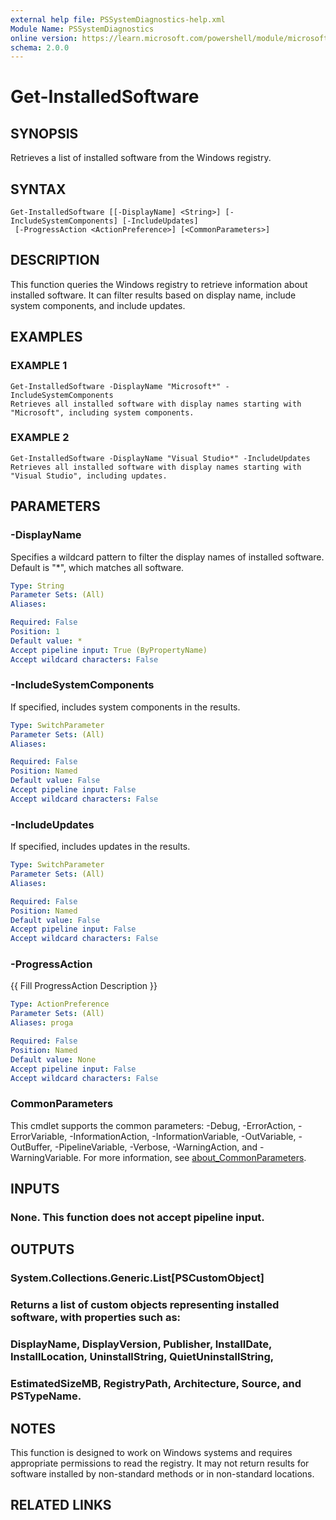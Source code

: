 ```yaml
---
external help file: PSSystemDiagnostics-help.xml
Module Name: PSSystemDiagnostics
online version: https://learn.microsoft.com/powershell/module/microsoft.powershell.management/get-computerinfo?view=powershell-7.5&WT.mc_id=ps-gethelp
schema: 2.0.0
---
```


# Get-InstalledSoftware

## SYNOPSIS
Retrieves a list of installed software from the Windows registry.

## SYNTAX

```
Get-InstalledSoftware [[-DisplayName] <String>] [-IncludeSystemComponents] [-IncludeUpdates]
 [-ProgressAction <ActionPreference>] [<CommonParameters>]
```

## DESCRIPTION
This function queries the Windows registry to retrieve information about installed software.
It can filter results based on display name, include system components, and include updates.

## EXAMPLES

### EXAMPLE 1
```
Get-InstalledSoftware -DisplayName "Microsoft*" -IncludeSystemComponents
Retrieves all installed software with display names starting with "Microsoft", including system components.
```

### EXAMPLE 2
```
Get-InstalledSoftware -DisplayName "Visual Studio*" -IncludeUpdates
Retrieves all installed software with display names starting with "Visual Studio", including updates.
```

## PARAMETERS

### -DisplayName
Specifies a wildcard pattern to filter the display names of installed software.
Default is "*", which matches all software.

```yaml
Type: String
Parameter Sets: (All)
Aliases:

Required: False
Position: 1
Default value: *
Accept pipeline input: True (ByPropertyName)
Accept wildcard characters: False
```

### -IncludeSystemComponents
If specified, includes system components in the results.

```yaml
Type: SwitchParameter
Parameter Sets: (All)
Aliases:

Required: False
Position: Named
Default value: False
Accept pipeline input: False
Accept wildcard characters: False
```

### -IncludeUpdates
If specified, includes updates in the results.

```yaml
Type: SwitchParameter
Parameter Sets: (All)
Aliases:

Required: False
Position: Named
Default value: False
Accept pipeline input: False
Accept wildcard characters: False
```

### -ProgressAction
{{ Fill ProgressAction Description }}

```yaml
Type: ActionPreference
Parameter Sets: (All)
Aliases: proga

Required: False
Position: Named
Default value: None
Accept pipeline input: False
Accept wildcard characters: False
```

### CommonParameters
This cmdlet supports the common parameters: -Debug, -ErrorAction, -ErrorVariable, -InformationAction, -InformationVariable, -OutVariable, -OutBuffer, -PipelineVariable, -Verbose, -WarningAction, and -WarningVariable. For more information, see [about_CommonParameters](http://go.microsoft.com/fwlink/?LinkID=113216).

## INPUTS

### None. This function does not accept pipeline input.
## OUTPUTS

### System.Collections.Generic.List[PSCustomObject]
### Returns a list of custom objects representing installed software, with properties such as:
### DisplayName, DisplayVersion, Publisher, InstallDate, InstallLocation, UninstallString, QuietUninstallString,
### EstimatedSizeMB, RegistryPath, Architecture, Source, and PSTypeName.
## NOTES
This function is designed to work on Windows systems and requires appropriate permissions to read the registry.
It may not return results for software installed by non-standard methods or in non-standard locations.

## RELATED LINKS
